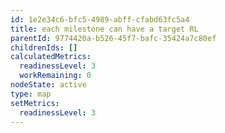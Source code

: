 ```yaml
---
id: 1e2e34c6-bfc5-4989-abff-cfabd63fc5a4
title: each milestone can have a target RL
parentId: 9774420a-b526-45f7-bafc-35424a7c80ef
childrenIds: []
calculatedMetrics:
  readinessLevel: 3
  workRemaining: 0
nodeState: active
type: map
setMetrics:
  readinessLevel: 3
---
```

